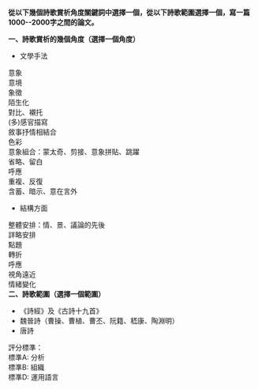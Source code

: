 **從以下幾個詩歌賞析角度關鍵詞中選擇一個，從以下詩歌範圍選擇一個，寫一篇1000--2000字之間的論文。**

**一、詩歌賞析的幾個角度（選擇一個角度）**

* 文學手法

意象  
意境  
象徵  
陌生化  
對比、襯托  
(多)感官描寫  
敘事抒情相結合  
色彩  
意象組合：蒙太奇、剪接、意象拼貼、跳躍  
省略、留白  
呼應  
重複、反復  
含蓄、暗示、意在言外

* 結構方面

整體安排：情、景、議論的先後  
詳略安排  
點題  
轉折  
呼應  
視角遠近  
情緒變化  
**二、詩歌範圍（選擇一個範圍）**

* 《詩經》及《古詩十九首》  
* 魏晉詩（曹操、曹植、曹丕、阮籍、嵇康、陶淵明）  
* 唐詩

評分標準：  
標準A: 分析  
標準B: 組織  
標準D: 運用語言
